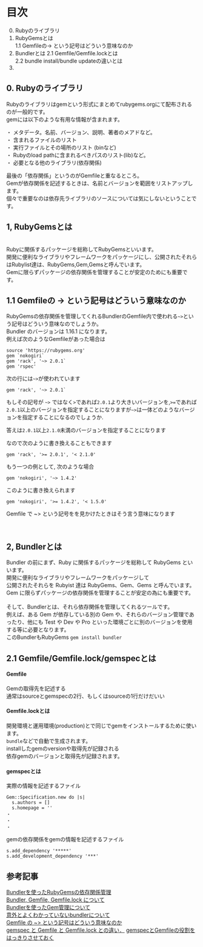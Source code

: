 
# 目次

0. Rubyのライブラリ
1. RubyGemsとは <br>
1.1 Gemfileの-> という記号はどういう意味なのか <br>
2. Bundlerとは <be>
  2.1 Gemfile/Gemfile.lockとは <br>
  2.2 bundle install/bundle updateの違いとは<br>
3.

## 0. Rubyのライブラリ

Rubyのライブラリはgemという形式にまとめてrubygems.orgにて配布されるのが一般的です。<br>
gemには以下のような有用な情報が含まれます。<br>

・ メタデータ。名前、バージョン、説明、著者のメアドなど。 <br>
・ 含まれるファイルのリスト <br>
・ 実行ファイルとその場所のリスト (binなど) <br>
・ Rubyのload pathに含まれるべきパスのリスト(lib)など。 <br>
・ 必要となる他のライブラリ(依存関係) <br>

最後の「依存関係」というのがGemfileと重なるところ。<br>
Gemが依存関係を記述するときは、名前とバージョンを範囲をリストアップします。<br>
個々で重要なのは依存先ライブラリのソースについては気にしないということです。




## 1, RubyGemsとは
<br>
Rubyに関係するパッケージを総称してRubyGemsといいます。<br>
開発に便利なライブラリやフレームワークをパッケージにし、公開されたそれらはRubylist達は、RubyGems,Gem,Gemsと呼んでいます。<br>
Gemに限らずパッケージの依存関係を管理することが安定のためにも重要です。<br>





## 1.1 Gemfileの -> という記号はどういう意味なのか

RubyGemsの依存関係を管理してくれるBundlerのGemfile内で使われる`~>`という記号はどういう意味なのでしょうか。<br>
Bundler のバージョンは 1.16.1 になります。<br>
例えば次のようなGemfileがあった場合は <br>
```
source 'https://rubygems.org'
gem `nokogiri`
gem 'rack', '~> 2.0.1`
gem 'rspec'
```

次の行には`~>`が使われています

```
gem 'rack', '~> 2.0.1`
```
もしその記号が `~>` ではなく`>`であれば`2.0.1`より大きいバージョンを,`>=`であれば`2.0.1`以上のバージョンを指定することになりますが`~>`は一体どのようなバージョンを指定することになるのでしょうか.<br>


答えは`2.0.1`以上`2.1.0`未満のバージョンを指定することになります<br>


なので次のように書き換えることもできます<br>

```
gem 'rack', '>= 2.0.1', '< 2.1.0'
```

もう一つの例として, 次のような場合<br>


```
gem 'nokogiri', '~> 1.4.2'
```

このように書き換えられます<br>

```
gem 'nokogiri', '>= 1.4.2', '< 1.5.0'
```

Gemfile で ~> という記号をを見かけたときはそう言う意味になります<br>






<br>


## 2, Bundlerとは
Bundler の前にまず、Ruby に関係するパッケージを総称して RubyGems といいます。<br>
開発に便利なライブラリやフレームワークをパッケージして<br>
公開されたそれらを Rubyist 達は RubyGems、Gem、Gems と呼んでいます。<br>
Gem に限らずパッケージの依存関係を管理することが安定の為にも重要です。<br>
<br>
そして、Bundlerとは、それら依存関係を管理してくれるツールです。<br>
例えば、ある Gem が依存している別の Gem や、それらのバージョン管理であったり、他にも Test や Dev や Pro といった環境ごとに別のバージョンを使用する等に必要となります。<br>
このBundlerもRubyGems
`
gem install bundler
`

## 2.1 Gemfile/Gemfile.lock/gemspecとは

#### Gemfile
Gemの取得先を記述する<br>
通常はsourceとgemspecの2行、もしくはsourceの1行だけだいい<br>               


#### Gemfile.lockとは
開発環境と運用環境(production)とで同じでgemをインストールするために使います。<br>
`bundle`などで自動で生成されます。<br>
installしたgemのversionや取得先が記録される<br>
依存gemのバージョンと取得先が記録されます。<br>


#### gemspecとは

実際の情報を記述するファイル
```
Gem::Specification.new do |s|
  s.authors = []
  s.homepage = ''
・
・
・
```
gemの依存関係をgemの情報を記述するファイル
```
s.add_dependency '*****'
s.add_development_dependency '***'
```







## 参考記事


<a href="https://qiita.com/sumyapp/items/6843ceebbbfc09a2b6ac">Bundlerを使ったRubyGemsの依存関係管理</a> <br>
<a href="https://qiita.com/tsubasakat/items/169833d4c8baf79e1b52">Bundler, Gemfile, Gemfile.lock について</a> <br>
<a href="https://qiita.com/mochikichi321/items/ee0b7133524816f73e60">Bundlerを使ったGem管理について</a>  <br>
<a href="https://nishinatoshiharu.com/about-bundler/">意外とよくわかっていないbundlerについて</a> <br>
<a href="https://yu8mada.com/2018/04/22/what-does-tilde-greater-than-sign-mean-in-gemfile/">Gemfile の ~> という記号はどういう意味なのか</a> <br>
<a href="https://qiita.com/tnoda_/items/a04e761d595a742fcdca">gemspec と Gemfile と Gemfile.lock との違い．</a>
<a href="http://sanemat.github.io/archives/langturn.com-translations-33/">gemspecとGemfileの役割をはっきりさせておく</a>
